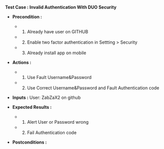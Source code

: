 **Test Case : Invalid Authentication With DUO Security**
  * **Precondition :** 
    * 1. Already have user on GITHUB
    * 2. Enable two factor authentication in Settting > Security
    * 3. Already install app <DUO Security> on mobile
 
  * **Actions :**
    * 1. Use  Fault Username&Password
    * 2. Use  Correct Username&Password  and Fault Authentication code
    
  * **Inputs :** User: ZabZaX2  on github
  
  * **Expected Results :**  
    * 1. Alert User or Password wrong
    * 2. Fail Authentication code
    
  * **Postconditions :**
